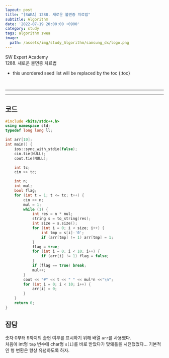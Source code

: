 ```yaml
---
layout: post
title: "[SWEA] 1288. 새로운 불면증 치료법"
subtitle: Algorithm
date: '2022-07-19 20:00:00 +0900'
category: study
tags: algorithm swea
image:
  path: /assets/img/study_Algorithm/samsung_dx/logo.png
---
```


SW Expert Academy<br>
1288\. 새로운 불면증 치료법

<!--more-->

* this unordered seed list will be replaced by the toc
{:toc}

<br>
<hr/>
<hr/>

## 코드

```cpp
#include <bits/stdc++.h>
using namespace std;
typedef long long ll;

int arr[10];
int main() {
	ios::sync_with_stdio(false);
	cin.tie(NULL);
	cout.tie(NULL);

	int tc;
	cin >> tc;

	int n;
	int mul;
	bool flag;
	for (int t = 1; t <= tc; t++) {
		cin >> n;
		mul = 1;
		while (1) {
			int res = n * mul;
			string s = to_string(res);
			int size = s.size();
			for (int i = 0; i < size; i++) {
				int tmp = s[i]-'0';
				if (arr[tmp] != 1) arr[tmp] = 1;
			}
			flag = true;
			for (int i = 0; i < 10; i++) {
				if (arr[i] != 1) flag = false;
			}
			if (flag == true) break;
			mul++;
		}
		cout << "#" << t << " " << mul*n <<"\n";
		for (int i = 0; i < 10; i++) {
			arr[i] = 0;
		}
	}
	return 0;
}
```

## 잡담

숫자 0부터 9까지의 출현 여부를 표시하기 위해 배열 `arr`를 사용했다.<br>
처음에 int형 `tmp` 변수에 char형 `s[i]`를 바로 받았다가 맞왜틀을 시전했었다... 기본적인 형 변환은 항상 유념하도록 하자.